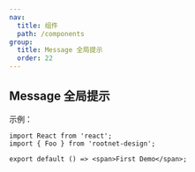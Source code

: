```yaml
---
nav:
  title: 组件
  path: /components
group:
  title: Message 全局提示
  order: 22
---
```


## Message 全局提示

示例：

```tsx
import React from 'react';
import { Foo } from 'rootnet-design';

export default () => <span>First Demo</span>;
```
